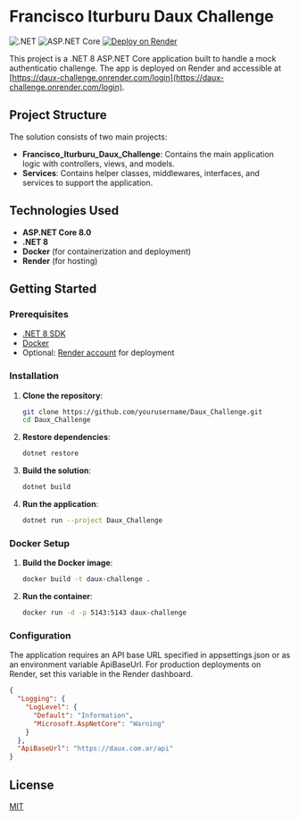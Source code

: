 # Francisco Iturburu Daux Challenge

![.NET](https://img.shields.io/badge/.NET-8.0-blueviolet)
![ASP.NET Core](https://img.shields.io/badge/ASP.NET%20Core-8.0-blue)
[![Deploy on Render](https://img.shields.io/badge/Deploy-Render-blue)](https://daux-challenge.onrender.com/login)

This project is a .NET 8 ASP.NET Core application built to handle a mock authenticatio challenge. The app is deployed on Render and accessible at [https://daux-challenge.onrender.com/login](https://daux-challenge.onrender.com/login).

## Project Structure

The solution consists of two main projects:

-   **Francisco_Iturburu_Daux_Challenge**: Contains the main application logic with controllers, views, and models.
-   **Services**: Contains helper classes, middlewares, interfaces, and services to support the application.

## Technologies Used

-   **ASP.NET Core 8.0**
-   **.NET 8**
-   **Docker** (for containerization and deployment)
-   **Render** (for hosting)

## Getting Started

### Prerequisites

-   [.NET 8 SDK](https://dotnet.microsoft.com/download/dotnet/8.0)
-   [Docker](https://www.docker.com/)
-   Optional: [Render account](https://render.com/) for deployment

### Installation

1. **Clone the repository**:

    ```bash
    git clone https://github.com/yourusername/Daux_Challenge.git
    cd Daux_Challenge
    ```

2. **Restore dependencies**:

    ```bash
    dotnet restore
    ```

3. **Build the solution**:

    ```bash
    dotnet build
    ```

3. **Run the application**:

    ```bash
    dotnet run --project Daux_Challenge
    ```

### Docker Setup

1.  **Build the Docker image**:

     ```bash
    docker build -t daux-challenge .
    ```

2.  **Run the container**:

    ```bash
    docker run -d -p 5143:5143 daux-challenge
    ```

### Configuration

The application requires an API base URL specified in appsettings.json or as an environment variable ApiBaseUrl. For production deployments on Render, set this variable in the Render dashboard.

```JSON
{
  "Logging": {
    "LogLevel": {
      "Default": "Information",
      "Microsoft.AspNetCore": "Warning"
    }
  },
  "ApiBaseUrl": "https://daux.com.ar/api"
}

```

## License

[MIT](https://choosealicense.com/licenses/mit/)
